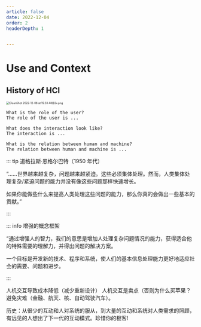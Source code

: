 ```yaml
---
article: false
date: 2022-12-04
order: 2
headerDepth: 1


---
```


# Use and Context

## History of HCI

<img src="https://pic.hanjiaming.com.cn/2022/12/06/f9149976671b7.png" alt="CleanShot 2022-12-06 at 19.33.48@2x.png" style="zoom: 50%;" />

```
What is the role of the user?
The role of the user is ...

What does the interaction look like?
The interaction is ...

What is the relation between human and machine?
The relation between human and machine is ...
```

::: tip 道格拉斯·恩格尔巴特（1950 年代）

“……世界越来越复杂，问题越来越紧迫。这些必须集体处理。然而，人类集体处理复杂/紧迫问题的能力并没有像这些问题那样快速增长。

如果你能做些什么来提高人类处理这些问题的能力，那么你真的会做出一些基本的贡献。”

:::

::: info 增强的概念框架

“通过增强人的智力，我们的意思是增加人处理复杂问题情况的能力，获得适合他的特殊需要的理解力，并得出问题的解决方案。

一个目标是开发新的技术、程序和系统，使人们的基本信息处理能力更好地适应社会的需要、问题和进步。

:::

人机交互导致成本降低（减少重新设计） 人机交互是卖点（否则为什么买苹果？ 避免灾难（金融、航天、核、自动驾驶汽车）。

历史：从很少的互动和人对系统的服从，到大量的互动和系统对人类需求的照顾，有远见的人想出了下一代的互动模式。珍惜你的极客!

